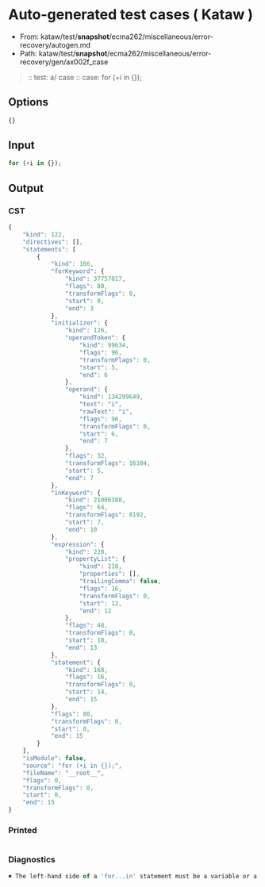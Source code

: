 # Auto-generated test cases ( Kataw )
- From: kataw/test/__snapshot__/ecma262/miscellaneous/error-recovery/autogen.md
- Path: kataw/test/__snapshot__/ecma262/miscellaneous/error-recovery/gen/ax002f_case
> :: test: a/ case
> :: case: for (+i in {});
## Options

`````js
{}
`````
## Input

`````js
for (+i in {});
`````
## Output

### CST

```javascript
{
    "kind": 122,
    "directives": [],
    "statements": [
        {
            "kind": 166,
            "forKeyword": {
                "kind": 37757017,
                "flags": 80,
                "transformFlags": 0,
                "start": 0,
                "end": 3
            },
            "initializer": {
                "kind": 126,
                "operandToken": {
                    "kind": 99634,
                    "flags": 96,
                    "transformFlags": 0,
                    "start": 5,
                    "end": 6
                },
                "operand": {
                    "kind": 134299649,
                    "text": "i",
                    "rawText": "i",
                    "flags": 96,
                    "transformFlags": 0,
                    "start": 6,
                    "end": 7
                },
                "flags": 32,
                "transformFlags": 16384,
                "start": 5,
                "end": 7
            },
            "inKeyword": {
                "kind": 21006388,
                "flags": 64,
                "transformFlags": 8192,
                "start": 7,
                "end": 10
            },
            "expression": {
                "kind": 220,
                "propertyList": {
                    "kind": 218,
                    "properties": [],
                    "trailingComma": false,
                    "flags": 16,
                    "transformFlags": 0,
                    "start": 12,
                    "end": 12
                },
                "flags": 48,
                "transformFlags": 8,
                "start": 10,
                "end": 13
            },
            "statement": {
                "kind": 168,
                "flags": 16,
                "transformFlags": 0,
                "start": 14,
                "end": 15
            },
            "flags": 80,
            "transformFlags": 0,
            "start": 0,
            "end": 15
        }
    ],
    "isModule": false,
    "source": "for (+i in {});",
    "fileName": "__root__",
    "flags": 0,
    "transformFlags": 0,
    "start": 0,
    "end": 15
}
```

### Printed

```javascript

```

### Diagnostics

```javascript
✖ The left-hand side of a 'for...in' statement must be a variable or a property access. - start: 10, end: 12

```

